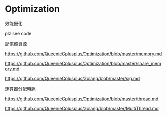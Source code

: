 # Optimization
效能優化

plz see code.

記憶體資源

https://github.com/QueenieCplusplus/Optimization/blob/master/memory.md

https://github.com/QueenieCplusplus/Optimization/blob/master/share_memory.md

https://github.com/QueenieCplusplus/Golang/blob/master/sig.md

運算器分配時脈

https://github.com/QueenieCplusplus/Optimization/blob/master/thread.md

https://github.com/QueenieCplusplus/Golang/blob/master/MultiThread.md








